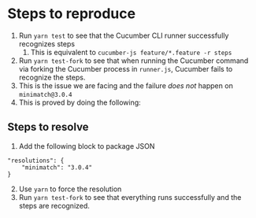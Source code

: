 # Steps to reproduce
1. Run `yarn test` to see that the Cucumber CLI runner successfully recognizes steps
   1. This is equivalent to `cucumber-js feature/*.feature -r steps`
2. Run `yarn test-fork` to see that when running the Cucumber command via forking the Cucumber process in `runner.js`, Cucumber fails to recognize the steps.
3. This is the issue we are facing and the failure _does not_ happen on `minimatch@3.0.4`
4. This is proved by doing the following:

## Steps to resolve
1. Add the following block to package JSON
```
"resolutions": {
    "minimatch": "3.0.4"
}
```
2. Use `yarn` to force the resolution
3. Run `yarn test-fork` to see that everything runs successfully and the steps are recognized.

   